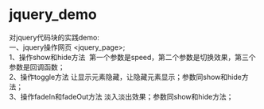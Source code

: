 # jquery_demo
对jquery代码块的实践demo:<br/>
一、jquery操作网页 <jquery_page>;<br/>
  1、操作show和hide方法  第一个参数是speed，第二个参数是切换效果，第三个参数是回调函数；<br/>
  2、操作toggle方法 让显示元素隐藏，让隐藏元素显示；参数同show和hide方法；<br/>
  3、操作fadeIn和fadeOut方法 淡入淡出效果；参数同show和hide方法；<br/>

